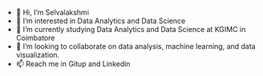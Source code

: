 - 👋 Hi, I’m Selvalakshmi
- 👀 I’m interested in Data Analytics and Data Science
- 🌱 I’m currently studying Data Analytics and Data Science at KGIMC in Coimbatore
- 💞️ I’m looking to collaborate on  data analysis, machine learning, and data visualization.
- 📫 Reach me in Gitup and Linkedin
